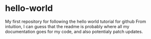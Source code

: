 # hello-world
My first repository for following the hello world tutorial for github
From intuition, I can guess that the readme is probably where all my documentation goes for my code, and also potentialy
patch updates.

